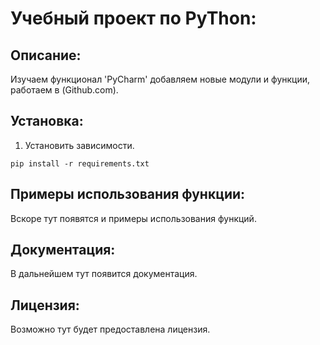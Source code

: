 # Учебный проект по PyThon:

## Описание:
Изучаем функционал 'PyCharm' добавляем новые модули и функции, работаем в (Github.com).

## Установка:
1. Установить зависимости.
```
pip install -r requirements.txt
```

## Примеры использования функции:
Вскоре тут появятся и примеры использования функций.

## Документация:
В дальнейшем тут появится документация.

## Лицензия:
Возможно тут будет предоставлена лицензия.
